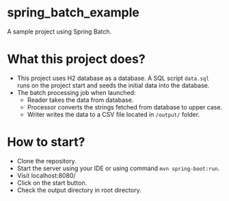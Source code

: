 # spring_batch_example

A sample project using Spring Batch.

# What this project does?
- This project uses H2 database as a database. A SQL script `data.sql` runs on the project start and seeds the initial data into the database.
- The batch processing job when launched:
  - Reader takes the data from database.
  - Processor converts the strings fetched from database to upper case.
  - Writer writes the data to a CSV file located in `/output/` folder.

# How to start?
- Clone the repository.
- Start the server using your IDE or using command `mvn spring-boot:run`.
- Visit localhost:8080/
- Click on the start button.
- Check the output directory in root directory.
